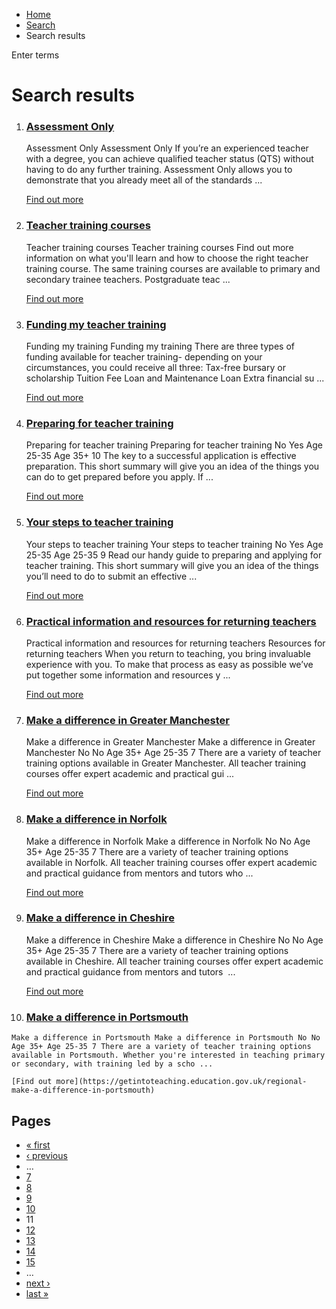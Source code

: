 *   [Home](/)
*   [Search](/search)
*   Search results

Enter terms 

Search results
==============

1.  ### [Assessment Only](https://getintoteaching.education.gov.uk/explore-my-options/teacher-training-routes/specialist-training-options/assessment-only)
    
    Assessment Only Assessment Only If you’re an experienced teacher with a degree, you can achieve qualified teacher status (QTS) without having to do any further training. Assessment Only allows you to demonstrate that you already meet all of the standards ...
    
    [Find out more](https://getintoteaching.education.gov.uk/explore-my-options/teacher-training-routes/specialist-training-options/assessment-only)
    
2.  ### [Teacher training courses](https://getintoteaching.education.gov.uk/explore-my-options/postgraduate-teacher-training-courses/teacher-training-courses)
    
    Teacher training courses Teacher training courses Find out more information on what you'll learn and how to choose the right teacher training course. The same training courses are available to primary and secondary trainee teachers. Postgraduate teac ...
    
    [Find out more](https://getintoteaching.education.gov.uk/explore-my-options/postgraduate-teacher-training-courses/teacher-training-courses)
    
3.  ### [Funding my teacher training](https://getintoteaching.education.gov.uk/funding-my-teacher-training)
    
    Funding my training Funding my training There are three types of funding available for teacher training- depending on your circumstances, you could receive all three: Tax-free bursary or scholarship Tuition Fee Loan and Maintenance Loan Extra financial su ...
    
    [Find out more](https://getintoteaching.education.gov.uk/funding-my-teacher-training)
    
4.  ### [Preparing for teacher training](https://getintoteaching.education.gov.uk/lp/email-prepare)
    
    Preparing for teacher training Preparing for teacher training No Yes Age 25-35 Age 35+ 10 The key to a successful application is effective preparation. This short summary will give you an idea of the things you can do to get prepared before you apply. If ...
    
    [Find out more](https://getintoteaching.education.gov.uk/lp/email-prepare)
    
5.  ### [Your steps to teacher training](https://getintoteaching.education.gov.uk/lp/crm-prepare)
    
    Your steps to teacher training Your steps to teacher training No Yes Age 25-35 Age 25-35 9 Read our handy guide to preparing and applying for teacher training. This short summary will give you an idea of the things you’ll need to do to submit an effective ...
    
    [Find out more](https://getintoteaching.education.gov.uk/lp/crm-prepare)
    
6.  ### [Practical information and resources for returning teachers](https://getintoteaching.education.gov.uk/explore-my-options/return-to-teaching/practical-information-and-resources-for-returning-teachers)
    
    Practical information and resources for returning teachers Resources for returning teachers When you return to teaching, you bring invaluable experience with you. To make that process as easy as possible we’ve put together some information and resources y ...
    
    [Find out more](https://getintoteaching.education.gov.uk/explore-my-options/return-to-teaching/practical-information-and-resources-for-returning-teachers)
    
7.  ### [Make a difference in Greater Manchester](https://getintoteaching.education.gov.uk/regional-make-a-difference-in-greater-manchester)
    
    Make a difference in Greater Manchester Make a difference in Greater Manchester No No Age 35+ Age 25-35 7 There are a variety of teacher training options available in Greater Manchester. All teacher training courses offer expert academic and practical gui ...
    
    [Find out more](https://getintoteaching.education.gov.uk/regional-make-a-difference-in-greater-manchester)
    
8.  ### [Make a difference in Norfolk](https://getintoteaching.education.gov.uk/regional-make-a-difference-in-norfolk)
    
    Make a difference in Norfolk Make a difference in Norfolk No No Age 35+ Age 25-35 7 There are a variety of teacher training options available in Norfolk. All teacher training courses offer expert academic and practical guidance from mentors and tutors who ...
    
    [Find out more](https://getintoteaching.education.gov.uk/regional-make-a-difference-in-norfolk)
    
9.  ### [Make a difference in Cheshire](https://getintoteaching.education.gov.uk/regional-make-a-difference-in-cheshire)
    
    Make a difference in Cheshire Make a difference in Cheshire No No Age 35+ Age 25-35 7 There are a variety of teacher training options available in Cheshire. All teacher training courses offer expert academic and practical guidance from mentors and tutors  ...
    
    [Find out more](https://getintoteaching.education.gov.uk/regional-make-a-difference-in-cheshire)
    
10.  ### [Make a difference in Portsmouth](https://getintoteaching.education.gov.uk/regional-make-a-difference-in-portsmouth)
    
    Make a difference in Portsmouth Make a difference in Portsmouth No No Age 35+ Age 25-35 7 There are a variety of teacher training options available in Portsmouth. Whether you're interested in teaching primary or secondary, with training led by a scho ...
    
    [Find out more](https://getintoteaching.education.gov.uk/regional-make-a-difference-in-portsmouth)
    

Pages
-----

*   [« first](/search/site "Go to first page")
*   [‹ previous](/search/site?page=9 "Go to previous page")
*   …
*   [7](/search/site?page=6 "Go to page 7")
*   [8](/search/site?page=7 "Go to page 8")
*   [9](/search/site?page=8 "Go to page 9")
*   [10](/search/site?page=9 "Go to page 10")
*   11
*   [12](/search/site?page=11 "Go to page 12")
*   [13](/search/site?page=12 "Go to page 13")
*   [14](/search/site?page=13 "Go to page 14")
*   [15](/search/site?page=14 "Go to page 15")
*   …
*   [next ›](/search/site?page=11 "Go to next page")
*   [last »](/search/site?page=1032 "Go to last page")